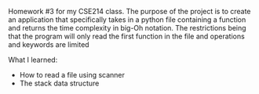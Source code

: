 Homework #3 for my CSE214 class. The purpose of the project is to create an application that specifically takes in a python file containing a 
function and returns the time complexity in big-Oh notation. The restrictions being that the program will only read the first function in the 
file and operations and keywords are limited

What I learned:
 - How to read a file using scanner
 - The stack data structure
